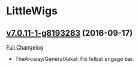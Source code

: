 # LittleWigs

## [v7.0.11-1-g8193283](https://github.com/BigWigsMods/LittleWigs/tree/81932831eecda5b387273f4b7a52584fce3e2698) (2016-09-17) [](#top)
[Full Changelog](https://github.com/BigWigsMods/LittleWigs/compare/v7.0.11...81932831eecda5b387273f4b7a52584fce3e2698)

-   TheArcway/GeneralXakal: Fix felbat engage bar.  
